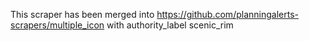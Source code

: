 This scraper has been merged into https://github.com/planningalerts-scrapers/multiple_icon
with authority_label scenic_rim
